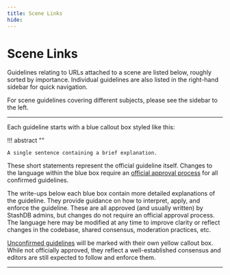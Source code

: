 ```yaml
---
title: Scene Links
hide:
---
```


# Scene Links

Guidelines relating to URLs attached to a scene are listed below, roughly sorted by importance. Individual guidelines are also listed in the right-hand sidebar for quick navigation.

For scene guidelines covering different subjects, please see the sidebar to the left.

---

Each guideline starts with a blue callout box styled like this:

!!! abstract ""

    A single sentence containing a brief explanation.

These short statements represent the official guideline itself. Changes to the language within the blue box require an [official approval process](LINKZ) for all confirmed guidelines.

The write-ups below each blue box contain more detailed explanations of the guideline. They provide guidance on how to interpret, apply, and enforce the guideline. These are all approved (and usually written) by StashDB admins, but changes do not require an official approval process. The language here may be modified at any time to improve clarity or reflect changes in the codebase, shared consensus, moderation practices, etc.

[Unconfirmed guidelines](LINKZ) will be marked with their own yellow callout box. While not officially approved, they reflect a well-established consensus and editors are still expected to follow and enforce them.

---

## 